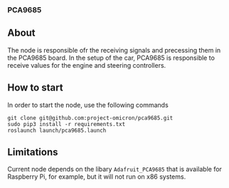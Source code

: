 ### PCA9685

## About
The node is responsible ofr the receiving signals and precessing them in the PCA9685 board.
In the setup of the car, PCA9685 is responsible to receive values for the engine and steering controllers.

## How to start
In order to start the node, use the following commands
```
git clone git@github.com:project-omicron/pca9685.git
sudo pip3 install -r requirements.txt
roslaunch launch/pca9685.launch
```

## Limitations
Current node depends on the libary ```Adafruit_PCA9685``` that is available for Raspberry Pi, for example, but it will not run on x86 systems.
